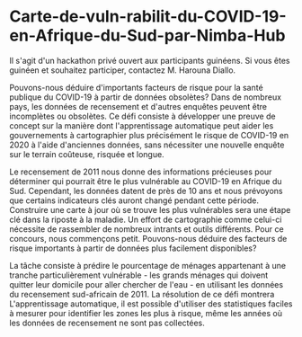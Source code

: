 # Carte-de-vuln-rabilit-du-COVID-19-en-Afrique-du-Sud-par-Nimba-Hub
Il s'agit d'un hackathon privé ouvert aux participants guinéens. Si vous êtes guinéen et souhaitez participer, contactez M. Harouna Diallo.

Pouvons-nous déduire d'importants facteurs de risque pour la santé publique du COVID-19 à partir de données obsolètes? Dans de nombreux pays, les données de recensement et d'autres enquêtes peuvent être incomplètes ou obsolètes. Ce défi consiste à développer une preuve de concept sur la manière dont l'apprentissage automatique peut aider les gouvernements à cartographier plus précisément le risque de COVID-19 en 2020 à l'aide d'anciennes données, sans nécessiter une nouvelle enquête sur le terrain coûteuse, risquée et longue.

Le recensement de 2011 nous donne des informations précieuses pour déterminer qui pourrait être le plus vulnérable au COVID-19 en Afrique du Sud. Cependant, les données datent de près de 10 ans et nous prévoyons que certains indicateurs clés auront changé pendant cette période. Construire une carte à jour où se trouve les plus vulnérables sera une étape clé dans la riposte à la maladie. Un effort de cartographie comme celui-ci nécessite de rassembler de nombreux intrants et outils différents. Pour ce concours, nous commençons petit. Pouvons-nous déduire des facteurs de risque importants à partir de données plus facilement disponibles?

La tâche consiste à prédire le pourcentage de ménages appartenant à une tranche particulièrement vulnérable - les grands ménages qui doivent quitter leur domicile pour aller chercher de l'eau - en utilisant les données du recensement sud-africain de 2011. La résolution de ce défi montrera L'apprentissage automatique, il est possible d'utiliser des statistiques faciles à mesurer pour identifier les zones les plus à risque, même les années où les données de recensement ne sont pas collectées.
